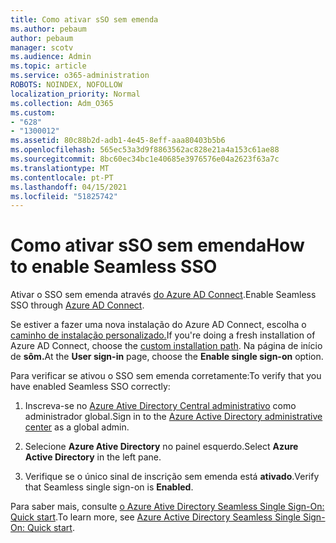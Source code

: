 ```yaml
---
title: Como ativar sSO sem emenda
ms.author: pebaum
author: pebaum
manager: scotv
ms.audience: Admin
ms.topic: article
ms.service: o365-administration
ROBOTS: NOINDEX, NOFOLLOW
localization_priority: Normal
ms.collection: Adm_O365
ms.custom:
- "628"
- "1300012"
ms.assetid: 80c88b2d-adb1-4e45-8eff-aaa80403b5b6
ms.openlocfilehash: 565ec53a3d9f8863562ac828e21a4a153c61ae88
ms.sourcegitcommit: 8bc60ec34bc1e40685e3976576e04a2623f63a7c
ms.translationtype: MT
ms.contentlocale: pt-PT
ms.lasthandoff: 04/15/2021
ms.locfileid: "51825742"
---
```

# <a name="how-to-enable-seamless-sso"></a><span data-ttu-id="39987-102">Como ativar sSO sem emenda</span><span class="sxs-lookup"><span data-stu-id="39987-102">How to enable Seamless SSO</span></span>

<span data-ttu-id="39987-103">Ativar o SSO sem emenda através [do Azure AD Connect](https://docs.microsoft.com/azure/active-directory/connect/active-directory-aadconnect).</span><span class="sxs-lookup"><span data-stu-id="39987-103">Enable Seamless SSO through [Azure AD Connect](https://docs.microsoft.com/azure/active-directory/connect/active-directory-aadconnect).</span></span>
  
<span data-ttu-id="39987-104">Se estiver a fazer uma nova instalação do Azure AD Connect, escolha o [caminho de instalação personalizado.](https://docs.microsoft.com/azure/active-directory/connect/active-directory-aadconnect-get-started-custom)</span><span class="sxs-lookup"><span data-stu-id="39987-104">If you're doing a fresh installation of Azure AD Connect, choose the [custom installation path](https://docs.microsoft.com/azure/active-directory/connect/active-directory-aadconnect-get-started-custom).</span></span> <span data-ttu-id="39987-105">Na página de início de  **sôm.**</span><span class="sxs-lookup"><span data-stu-id="39987-105">At the **User sign-in** page, choose the **Enable single sign-on** option.</span></span>
  
<span data-ttu-id="39987-106">Para verificar se ativou o SSO sem emenda corretamente:</span><span class="sxs-lookup"><span data-stu-id="39987-106">To verify that you have enabled Seamless SSO correctly:</span></span>
  
1. <span data-ttu-id="39987-107">Inscreva-se no [Azure Ative Directory Central administrativo](https://aad.portal.azure.com) como administrador global.</span><span class="sxs-lookup"><span data-stu-id="39987-107">Sign in to the [Azure Active Directory administrative center](https://aad.portal.azure.com) as a global admin.</span></span>

2. <span data-ttu-id="39987-108">Selecione **Azure Ative Directory** no painel esquerdo.</span><span class="sxs-lookup"><span data-stu-id="39987-108">Select **Azure Active Directory** in the left pane.</span></span>

3. <span data-ttu-id="39987-109">Verifique se o único sinal de inscrição sem emenda está **ativado**.</span><span class="sxs-lookup"><span data-stu-id="39987-109">Verify that Seamless single sign-on is **Enabled**.</span></span>

<span data-ttu-id="39987-110">Para saber mais, consulte [o Azure Ative Directory Seamless Single Sign-On: Quick start](https://docs.microsoft.com/azure/active-directory/connect/active-directory-aadconnect-sso-quick-start).</span><span class="sxs-lookup"><span data-stu-id="39987-110">To learn more, see [Azure Active Directory Seamless Single Sign-On: Quick start](https://docs.microsoft.com/azure/active-directory/connect/active-directory-aadconnect-sso-quick-start).</span></span>
  